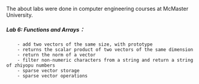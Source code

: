 The about labs were done in computer engineering courses at McMaster University.

##### Lab 6: Functions and Arrays：
        - add two vectors of the same size, with prototype  
        - returns the scalar product of two vectors of the same dimension  
        - return the norm of a vector
        - filter non-numeric characters from a string and return a string of zhiyopu numbers
        - sparse vector storage
        - sparse vector operations
        
        
